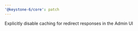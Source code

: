 ```yaml
---
'@keystone-6/core': patch
---
```


Explicitly disable caching for redirect responses in the Admin UI
